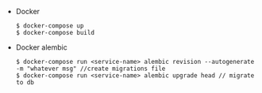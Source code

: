 * Docker
    ```
    $ docker-compose up
    $ docker-compose build
    ```

* Docker alembic
    ```
    $ docker-compose run <service-name> alembic revision --autogenerate -m "whatever msg" //create migrations file
    $ docker-compose run <service-name> alembic upgrade head // migrate to db
    ```